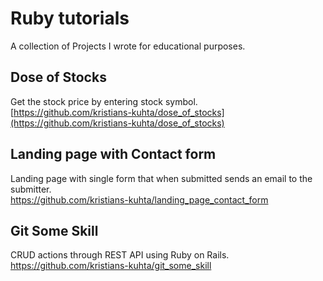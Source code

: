 # Ruby tutorials
A collection of Projects I wrote for educational purposes.

## Dose of Stocks
Get the stock price by entering stock symbol.<br/>
[https://github.com/kristians-kuhta/dose_of_stocks](https://github.com/kristians-kuhta/dose_of_stocks)

## Landing page with Contact form
Landing page with single form that when submitted sends an email to the submitter.<br/>
https://github.com/kristians-kuhta/landing_page_contact_form

## Git Some Skill
CRUD actions through REST API using Ruby on Rails.<br/>
https://github.com/kristians-kuhta/git_some_skill
